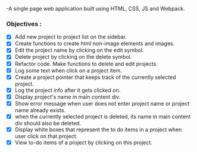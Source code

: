 -A single page web application built using HTML, CSS, JS and Webpack.

### Objectives :
- [x] Add new project to project list on the sidebar.
- [x] Create functions to create html non-image elements and images.
- [x] Edit the project name by clicking on the edit symbol.
- [x] Delete project by clicking on the delete symbol.
- [x] Refactor code. Make functions to delete and edit projects.
- [x] Log some text when click on a project item.
- [x] Create a project pointer that keeps track of the currently selected project.
- [x] Log the project info after it gets clicked on.
- [x] Display project's name in main content div.
- [x] Show error message when user does not enter project name or project name already exists.
- [x] when the currently selected project is deleted, its name in main content div should also be deleted.
- [x] Display white boxes that represent the to do items in a project when user click on that project.
- [x] View to-do items of a project by clicking on this project.